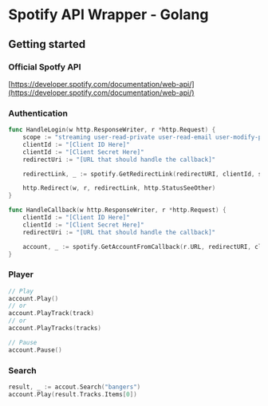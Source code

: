 # Spotify API Wrapper - Golang

## Getting started

### Official Spotfy API
[https://developer.spotify.com/documentation/web-api/](https://developer.spotify.com/documentation/web-api/)

### Authentication

````Go
func HandleLogin(w http.ResponseWriter, r *http.Request) {
 	scope := "streaming user-read-private user-read-email user-modify-playback-state"
	clientId := "[Client ID Here]"
	clientId := "[Client Secret Here]"
 	redirectUri := "[URL that should handle the callback]"

 	redirectLink, _ := spotify.GetRedirectLink(redirectURI, clientId, scope)

 	http.Redirect(w, r, redirectLink, http.StatusSeeOther)
}

func HandleCallback(w http.ResponseWriter, r *http.Request) {
	clientId := "[Client ID Here]"
	clientId := "[Client Secret Here]"
 	redirectUri := "[URL that should handle the callback]"

	account, _ := spotify.GetAccountFromCallback(r.URL, redirectURI, clientID, clientSecret)
}
````

### Player

````Go
// Play 
account.Play()
// or
account.PlayTrack(track)
// or
account.PlayTracks(tracks)

// Pause
account.Pause()
````

### Search

````Go
result, _ := accout.Search("bangers")
account.Play(result.Tracks.Items[0])
````
